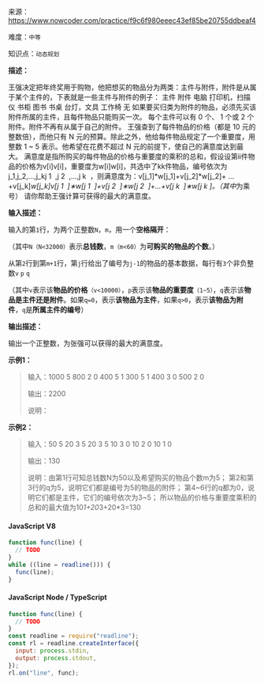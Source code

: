 来源：<https://www.nowcoder.com/practice/f9c6f980eeec43ef85be20755ddbeaf4>

难度：`中等`

知识点：`动态规划`

**描述：**

王强决定把年终奖用于购物，他把想买的物品分为两类：主件与附件，附件是从属于某个主件的，下表就是一些主件与附件的例子：
主件  附件
电脑  打印机，扫描仪
书柜  图书
书桌  台灯，文具
工作椅  无
如果要买归类为附件的物品，必须先买该附件所属的主件，且每件物品只能购买一次。
每个主件可以有 0 个、 1 个或 2 个附件。附件不再有从属于自己的附件。
王强查到了每件物品的价格（都是 10 元的整数倍），而他只有 N 元的预算。除此之外，他给每件物品规定了一个重要度，用整数 1 ~ 5 表示。他希望在花费不超过 N 元的前提下，使自己的满意度达到最大。
满意度是指所购买的每件物品的价格与重要度的乘积的总和，假设设第ii件物品的价格为v[i]v[i]，重要度为w[i]w[i]，共选中了kk件物品，编号依次为j_1,j_2,...,j_kj
1
​
 ,j
2
​
 ,...,j
k
​
 ，则满意度为：v[j_1]*w[j_1]+v[j_2]*w[j_2]+ … +v[j_k]*w[j_k]v[j
1
​
 ]∗w[j
1
​
 ]+v[j
2
​
 ]∗w[j
2
​
 ]+…+v[j
k
​
 ]∗w[j
k
​
]。（其中*为乘号）
请你帮助王强计算可获得的最大的满意度。

**输入描述：**

输入的第`1`行，为两个正整数`N`，`m`，用一个**空格隔开**：

（其中`N（N<32000）`表示**总钱数**，`m（m<60）`为**可购买的物品的个数**。）

从第`2`行到第`m+1`行，第`j`行给出了编号为`j-1`的物品的基本数据，每行有`3`个非负整数`v` `p` `q`

（其中`v`表示该**物品的价格**`（v<10000）`，`p`表示该**物品的重要度**`（1~5）`，`q`表示该**物品是主件还是附件**。如果`q=0`，表示**该物品为主件**，如果`q>0`，表示**该物品为附件**，`q`是**所属主件的编号**）

**输出描述：**

输出一个正整数，为张强可以获得的最大的满意度。

**示例1：**

> 输入：1000 5
800 2 0
400 5 1
300 5 1
400 3 0
500 2 0
>
> 输出：2200
>
> 说明：

**示例2：**

> 输入：50 5
20 3 5
20 3 5
10 3 0
10 2 0
10 1 0
>
> 输出：130
>
> 说明：由第1行可知总钱数N为50以及希望购买的物品个数m为5；
第2和第3行的q为5，说明它们都是编号为5的物品的附件；
第4~6行的q都为0，说明它们都是主件，它们的编号依次为3~5；
所以物品的价格与重要度乘积的总和的最大值为10*1+20*3+20*3=130

<!-- tabs:start -->

#### **JavaScript V8**

```javascript
function func(line) {
  // TODO
}
while ((line = readline())) {
  func(line);
}
```

#### **JavaScript Node / TypeScript**

```javascript
function func(line) {
  // TODO
}
const readline = require("readline");
const rl = readline.createInterface({
  input: process.stdin,
  output: process.stdout,
});
rl.on("line", func);
```

<!-- tabs:end -->
